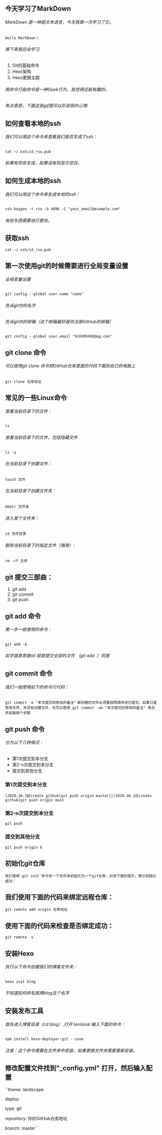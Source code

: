 ## 今天学习了MarkDown
###### MarkDown 是一种超文本语言，今天我第一次学习了它。
``Hello MarkDown！``
###### 接下来我还会学习:
1. Git的基础命令
1. Hexo架构
1. Hexo更换主题
###### 用命令行敲命令是一种Geek行为，我觉得还挺有趣的。
###### 有点意思，下面这张gif图可以形容我的心情:
## 如何查看本地的ssh
###### 我们可以用这个命令来查看我们是否生成了ssh：
``cat ~/.ssh/id_rsa.pub``
###### 如果有则会生成，如果没有则显示空白。
## 如何生成本地的ssh
###### 我们可以用这个命令来生成本地的ssh：
``ssh-keygen -t rsa -b 4096 -C "your_email@example.com"``
###### 有些东西需要自行更改。
## 获取ssh
``cat ~/.ssh/id_rsa.pub``
## 第一次使用git的时候需要进行全局变量设置
###### 全局变量设置
``git config --global user.name "name"``
###### 告诉git你的名字
###### 告诉git你的邮箱（这个邮箱最好是你注册GitHub的邮箱）
``git config --global user.email "916905688@qq.com"``
## git clone 命令
###### 可以使用git clone 命令把GitHub仓库里面的代码下载到自己的电脑上
``git clone 仓库地址``
## 常见的一些Linux命令
###### 查看当前目录下的文件：
``ls``
###### 查看当前目录下的文件，包括隐藏文件
``ls -a``
###### 在当前目录下创建文件：
``touch 文件``
###### 在当前目录下创建文件夹：
``mkdir 文件夹``
###### 进入某个文件夹：
``cd 文件目录``
###### 删除当前目录下的指定文件（慎用）:
``rm -rf 文件``
## git 提交三部曲：
1. git add
1. git commit
1. git push
## git add 命令
###### 第一步一般使用的命令：
``git add -A``
###### 如字面意思是all 就是提交全部的文件 （git add .）同意
## git commit 命令
###### 我们一般使用如下的命令行代码：
``git commit -m "本次提交的修改的备注"``
``新创建的文件必须要按照顺序进行提交，如果只是修改文件，并没有创建文件，也可以使用 git commit -am "本次提交的修改的备注" 来合并前面两个步骤``
## git push 命令
###### 分为以下几种情况：
* 第1次提交到本分支
* 第2-n次提交到本分支
* 提交到其他分支
### 第1次提交到本分支
``(2020.10.1前create github)git push origin master||(2020.10.1后create github)git push origin main``
### 第2-n次提交到本分支
``git push``
### 提交到其他分支
``git push origin b``
## 初始化git仓库
``我们使用`git init`命令将一个文件夹初始化为一个git仓库，出现下面的提示，表示初始化成功：``
## 我们使用下面的代码来绑定远程仓库：
``git remote add origin 仓库地址 ``
## 使用下面的代码来检查是否绑定成功：
``git remote -v``
## 安装Hexo
###### 执行以下命令创建我们的博客文件夹：
``hexo init blog``
###### 不知道如何命名就用blog这个名字
## 安装发布工具
###### 首先进入博客目录（cd blog）,打开 terminal 输入下面的命令：
``npm install hexo-deployer-git --save``
###### 注意：这个命令需要在文件夹中安装，如果更换文件夹需要重新安装。
## 修改配置文件找到"_config.yml" 打开，然后输入配置
``theme: landscape

deploy:

  type: git

  repository: 你的GitHub仓库地址

  branch: master``
